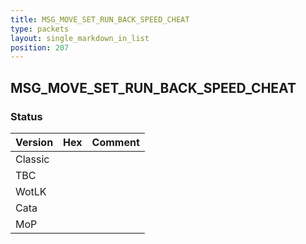 ```yaml
---
title: MSG_MOVE_SET_RUN_BACK_SPEED_CHEAT
type: packets
layout: single_markdown_in_list
position: 207
---
```


## MSG_MOVE_SET_RUN_BACK_SPEED_CHEAT

### Status

Version | Hex | Comment
---------- | ---------- | ---------- 
Classic |  |  
TBC |  |  
WotLK |  |  
Cata |  |  
MoP |  |  